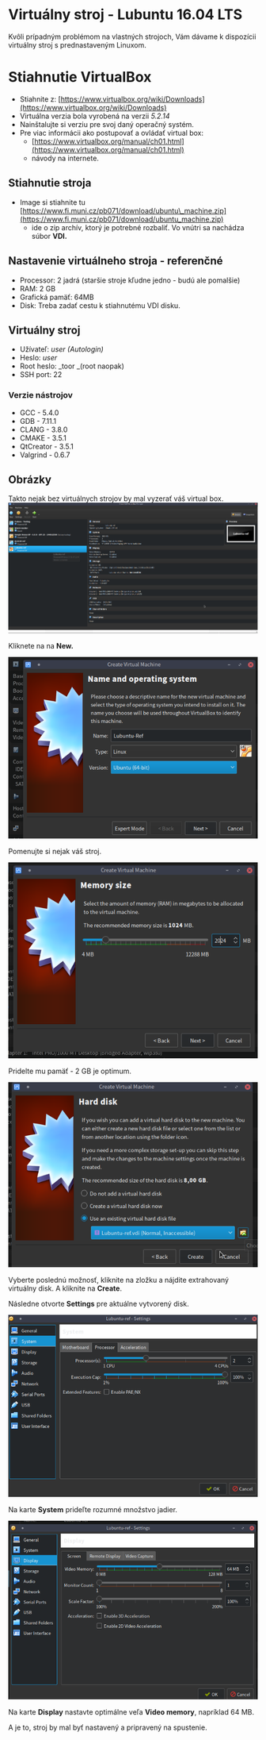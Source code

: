 # Virtuálny stroj - Lubuntu 16.04 LTS

Kvôli prípadným problémom na vlastných strojoch, Vám dávame k dispozícii virtuálny stroj s prednastaveným Linuxom.

# Stiahnutie VirtualBox

* Stiahnite z: [https://www.virtualbox.org/wiki/Downloads](https://www.virtualbox.org/wiki/Downloads)
* Virtuálna verzia bola vyrobená na verzii _5.2.14_
* Nainštalujte si verziu pre svoj daný operačný systém.
* Pre viac informácii ako postupovať a ovládať virtual box:
  * [https://www.virtualbox.org/manual/ch01.html](https://www.virtualbox.org/manual/ch01.html)
  * návody na internete.

## Stiahnutie stroja

* Image si stiahnite tu [https://www.fi.muni.cz/pb071/download/ubuntu\_machine.zip](https://www.fi.muni.cz/pb071/download/ubuntu_machine.zip)
  * ide o zip archív, ktorý je potrebné rozbaliť. Vo vnútri sa nachádza súbor **VDI.**

## Nastavenie virtuálneho stroja - referenčné

* Processor: 2 jadrá \(staršie stroje kľudne jedno - budú ale pomalšie\)
* RAM: 2 GB
* Grafická pamäť: 64MB 
* Disk: Treba zadať cestu k stiahnutému VDI disku.

## Virtuálny stroj

* Užívateľ: _user \(Autologin\)_
* Heslo: _user_
* Root heslo: _toor _\(root naopak\)
* SSH port: 22

### Verzie nástrojov

* GCC - 5.4.0
* GDB - 7.11.1
* CLANG  - 3.8.0
* CMAKE - 3.5.1
* QtCreator - 3.5.1
* Valgrind - 0.6.7

## Obrázky

Takto nejak bez virtuálnych strojov by mal vyzerať váš virtual box.![](/images/virtual_machine/virtual_box_main_window.png)

Kliknete na na **New.**

![](/images/virtual_machine/NameOfTheMachine.png)

Pomenujte si nejak váš stroj.

![](/images/virtual_machine/MemorySize.png)

Pridelte mu pamäť - 2 GB je optimum.

![](/images/virtual_machine/SelectVirtualDrive.png)

Vyberte poslednú možnosť, kliknite na zložku a nájdite extrahovaný virtuálny disk. A kliknite na **Create**.

Následne otvorte **Settings** pre aktuálne vytvorený disk.

![](/images/virtual_machine/SystemProc.png)

Na karte **System** prideľte rozumné množstvo jadier.

![](/images/virtual_machine/DisplayMemory.png)

Na karte **Display** nastavte optimálne veľa **Video memory**, napríklad 64 MB.

A je to, stroj by mal byť nastavený a pripravený na spustenie.

